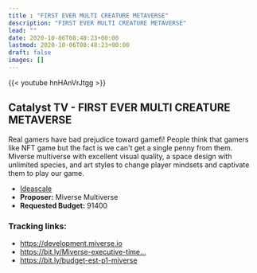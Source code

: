 ```yaml
---
title : "FIRST EVER MULTI CREATURE METAVERSE"
description: "FIRST EVER MULTI CREATURE METAVERSE"
lead: ""
date: 2020-10-06T08:48:23+00:00
lastmod: 2020-10-06T08:48:23+00:00
draft: false
images: []
---
```


{{<  youtube hnHAnVrJtgg >}}

## Catalyst TV - FIRST EVER MULTI CREATURE METAVERSE

Real gamers have bad prejudice toward gamefi! People think that gamers like NFT game but the fact is we can't get a single penny from them.
Miverse multiverse with excellent visual quality, a space design with unlimited species, and art styles to change player mindsets and captivate them to play our game.

- [Ideascale](https://cardano.ideascale.com/c/idea/...)
- **Proposer:** Miverse Multiverse
- **Requested Budget:** 91400

### Tracking links:

- <https://development.miverse.io>
- <https://bit.ly/Miverse-executive-time...>
- <https://bit.ly/budget-est-p1-miverse>




